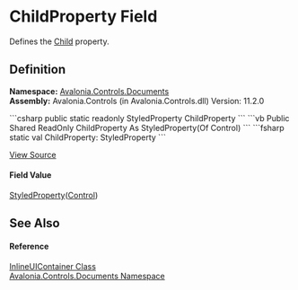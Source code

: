 # ChildProperty Field


Defines the <a href="P_Avalonia_Controls_Documents_InlineUIContainer_Child">Child</a> property.



## Definition
**Namespace:** <a href="N_Avalonia_Controls_Documents">Avalonia.Controls.Documents</a>  
**Assembly:** Avalonia.Controls (in Avalonia.Controls.dll) Version: 11.2.0

<Tabs groupId="api-code-preview">
<TabItem value="csharp" label="C#">
```csharp
public static readonly StyledProperty<Control> ChildProperty
```
</TabItem>
<TabItem value="vb" label="VB">
```vb
Public Shared ReadOnly ChildProperty As StyledProperty(Of Control)
```
</TabItem>
<TabItem value="fsharp" label="F#">
```fsharp
static val ChildProperty: StyledProperty<Control>
```
</TabItem>
</Tabs>



<a href="https://github.com/AvaloniaUI/Avalonia/tree/master/src/Avalonia.Controls/Documents/InlineUIContainer.cs" title="View the source code">View Source</a>



#### Field Value
<a href="T_Avalonia_StyledProperty_1">StyledProperty</a>(<a href="T_Avalonia_Controls_Control">Control</a>)

## See Also


#### Reference
<a href="T_Avalonia_Controls_Documents_InlineUIContainer">InlineUIContainer Class</a>  
<a href="N_Avalonia_Controls_Documents">Avalonia.Controls.Documents Namespace</a>  

